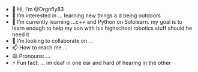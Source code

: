 - 👋 Hi, I’m @Drgnfly83
- 👀 I’m interested in ... learning new things a d being outdoors
- 🌱 I’m currently learning ...c++ and Python on Sololearn. my goal is to learn enough to help my son with his highschool robotics stuff should he need it
- 💞️ I’m looking to collaborate on ...
- 📫 How to reach me ...
- 😄 Pronouns: ...
- ⚡ Fun fact: ... im deaf in one ear and hard of hearing in the other

<!---
Drgnfly83/Drgnfly83 is a ✨ special ✨ repository because its `README.md` (this file) appears on your GitHub profile.
You can click the Preview link to take a look at your changes.
--->
